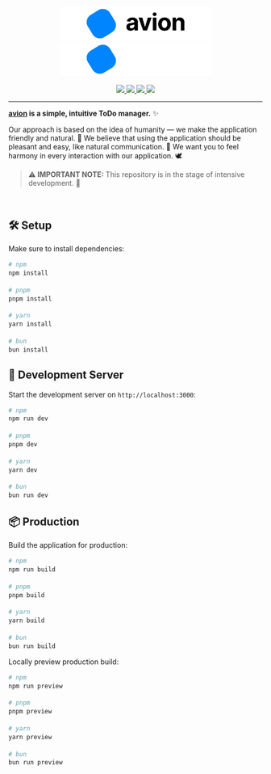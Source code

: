 <p></p>
<p align="center">
  <img width="300" src=".github/media/AvionBanner.png#gh-light-mode-only"/>
  <img width="300" src=".github/media/AvionBannerInverted.png#gh-dark-mode-only"/>
</p>
<p align="center">
  <a href="https://github.com/haxgun/avion/blob/main/LICENSE">
    <img src="https://img.shields.io/github/license/haxgun/avion">
  </a>
  <a href="https://github.com/haxgun/avion/commits/main">
    <img src="https://img.shields.io/github/last-commit/haxgun/avion">
  </a>
  <a href="https://github.com/haxgun/avion/stargazers">
    <img src="https://img.shields.io/github/stars/haxgun/avion">
  </a>
  <a href="https://github.com/haxgun/avion/network/members">
    <img src="https://img.shields.io/github/forks/haxgun/avion">
  </a>
</p>

---

**[avion](https://avion.space/) is a simple, intuitive ToDo manager.** ✨

Our approach is based on the idea of humanity — we make the application friendly and natural. 🌱
We believe that using the application should be pleasant and easy, like natural communication. 💬
We want you to feel harmony in every interaction with our application. 🕊️

> **⚠️ IMPORTANT NOTE:** This repository is in the stage of intensive development. 🚧

<br/>

## 🛠️ Setup

Make sure to install dependencies:

```bash
# npm
npm install

# pnpm
pnpm install

# yarn
yarn install

# bun
bun install
```

## 🚀 Development Server

Start the development server on `http://localhost:3000`:

```bash
# npm
npm run dev

# pnpm
pnpm dev

# yarn
yarn dev

# bun
bun run dev
```

## 📦 Production

Build the application for production:

```bash
# npm
npm run build

# pnpm
pnpm build

# yarn
yarn build

# bun
bun run build
```

Locally preview production build:

```bash
# npm
npm run preview

# pnpm
pnpm preview

# yarn
yarn preview

# bun
bun run preview
```
